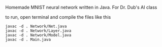Homemade MNIST neural network written in Java. For Dr. Dub's AI class

to run, open terminal and compile the files like this
```
javac -d . Network/Net.java
javac -d . Network/Layer.java
javac -d . Network/Model.java
javac -d . Main.java
```
